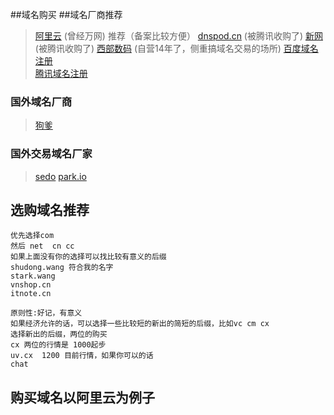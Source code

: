 ##域名购买
##域名厂商推荐
> [阿里云](https://wanwang.aliyun.com/) (曾经万网)  推荐（备案比较方便）
> [dnspod.cn](https://www.dnspod.cn/) (被腾讯收购了)
> [新网](http://www.xinnet.com/) (被腾讯收购了)
> [西部数码](http://west.cn/) (自营14年了，侧重搞域名交易的场所) 
> [百度域名注册](https://cloud.baidu.com/product/bcd.html)  
> [腾讯域名注册](https://dnspod.cloud.tencent.com/) 
### 国外域名厂商

> [狗爹](https://sg.godaddy.com/zh/tlds/gtld.aspx) 
### 国外交易域名厂家
> [sedo](sedo.com) 
> [park.io](park.io) 

## 选购域名推荐
    优先选择com
    然后 net  cn cc
    如果上面没有你的选择可以找比较有意义的后缀
    shudong.wang 符合我的名字
    stark.wang
    vnshop.cn
    itnote.cn

    原则性:好记，有意义
    如果经济允许的话，可以选择一些比较短的新出的简短的后缀，比如vc cm cx 
    选择新出的后缀，两位的购买
    cx 两位的行情是 1000起步
    uv.cx  1200 目前行情，如果你可以的话
    chat 

## 购买域名以阿里云为例子
